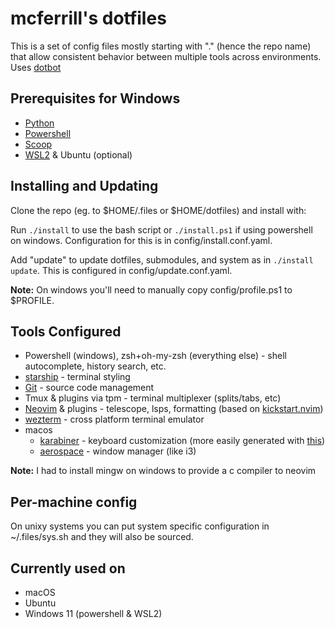 # mcferrill's dotfiles

This is a set of config files mostly starting with "." (hence the repo name)
that allow consistent behavior between multiple tools across environments. Uses [dotbot](https://github.com/anishathalye/dotbot)

## Prerequisites for Windows

- [Python](https://www.python.org/)
- [Powershell](https://learn.microsoft.com/en-us/powershell/)
- [Scoop](https://scoop.sh/)
- [WSL2](https://learn.microsoft.com/en-us/windows/wsl/install) & Ubuntu (optional)

## Installing and Updating

Clone the repo (eg. to $HOME/.files or $HOME/dotfiles) and install with:

Run `./install` to use the bash script or `./install.ps1` if using powershell on windows.
Configuration for this is in config/install.conf.yaml.

Add "update" to update dotfiles, submodules, and system as in `./install update`. This is configured in config/update.conf.yaml.

**Note:** On windows you'll need to manually copy config/profile.ps1 to $PROFILE.

## Tools Configured

- Powershell (windows), zsh+oh-my-zsh (everything else) - shell autocomplete, history search, etc.
- [starship](https://starship.rs/) - terminal styling
- [Git](https://git-scm.com/) - source code management
- Tmux & plugins via tpm - terminal multiplexer (splits/tabs, etc)
- [Neovim](https://neovim.io/) & plugins - telescope, lsps, formatting (based on [kickstart.nvim](https://github.com/nvim-lua/kickstart.nvim))
- [wezterm](https://wezfurlong.org/wezterm/) - cross platform terminal emulator
- macos
  - [karabiner](https://karabiner-elements.pqrs.org/) - keyboard customization (more easily generated with [this](https://github.com/mxstbr/karabiner))
  - [aerospace](https://github.com/nikitabobko/AeroSpace) - window manager (like i3)

**Note:** I had to install mingw on windows to provide a c compiler to neovim

## Per-machine config

On unixy systems you can put system specific configuration in ~/.files/sys.sh and they will also be sourced.

## Currently used on

- macOS
- Ubuntu
- Windows 11 (powershell & WSL2)
